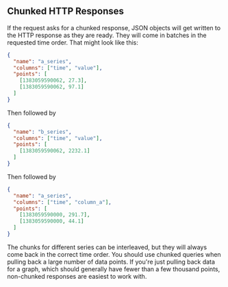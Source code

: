 ## Chunked HTTP Responses

If the request asks for a chunked response, JSON objects will get written to the HTTP response as they are ready. They will come in batches in the requested time order. That might look like this:

```json
{
  "name": "a_series",
  "columns": ["time", "value"],
  "points": [
    [1383059590062, 27.3],
    [1383059590062, 97.1]
  ]
}
```

Then followed by

```json
{
  "name": "b_series",
  "columns": ["time", "value"],
  "points": [
    [1383059590062, 2232.1]
  ]
}
```

Then followed by

```json
{
  "name": "a_series",
  "columns": ["time", "column_a"],
  "points": [
    [1383059590000, 291.7],
    [1383059590000, 44.1]
  ]
}
```

The chunks for different series can be interleaved, but they will always come back in the correct time order. You should use chunked queries when pulling back a large number of data points. If you're just pulling back data for a graph, which should generally have fewer than a few thousand points, non-chunked responses are easiest to work with.

